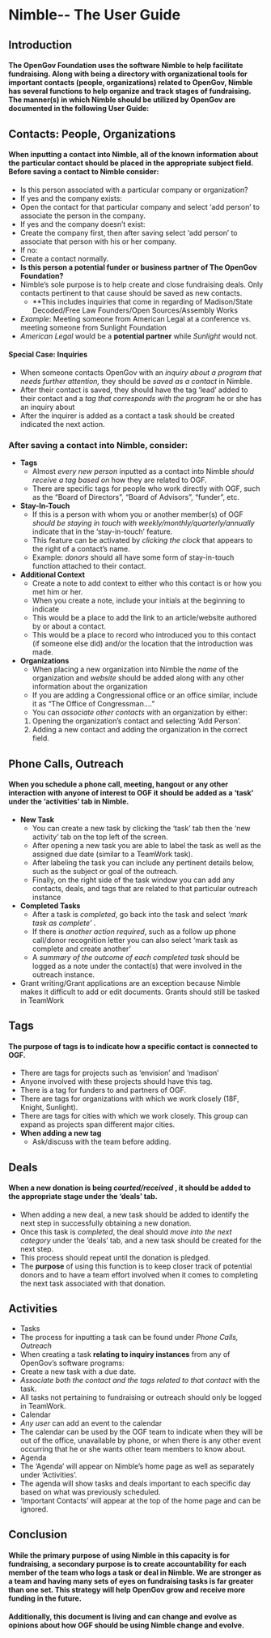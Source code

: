 # Nimble-- The User Guide

## Introduction
#### The OpenGov Foundation uses the software Nimble to help facilitate fundraising. Along with being a directory with organizational tools for important contacts (people, organizations) related to OpenGov, Nimble has several functions to help organize and track stages of fundraising. The manner(s) in which Nimble should be utilized by OpenGov are documented in the following User Guide:

## Contacts: People, Organizations
#### When inputting a contact into Nimble, all of the known information about the particular contact should be placed in the appropriate subject field. Before saving a contact to Nimble consider:
 * Is this person associated with a particular company or organization?
  * If yes and the company exists:
   * Open the contact for that particular company and select ‘add person’ to associate the person in the company.
  * If yes and the company doesn’t exist:
   * Create the company first, then after saving select ‘add person’ to associate that person with his or her company.
  * If no:
   * Create a contact normally.
 * **Is this person a potential funder or business partner of The OpenGov Foundation?**
  * Nimble’s sole purpose is to help create and close fundraising deals. Only contacts pertinent to that cause should be saved as new contacts.
    * **This includes inquiries that come in regarding of Madison/State Decoded/Free Law Founders/Open Sources/Assembly Works
  * *Example*: Meeting someone from American Legal at a conference vs. meeting someone from Sunlight Foundation
   * *American Legal* would be a **potential partner** while *Sunlight* would not.

#### Special Case: Inquiries
  * When someone contacts OpenGov with an *inquiry about a program that needs further attention,* they should be *saved as a contact* in Nimble.
  * After their contact is saved, they should have the tag ‘lead’ added to their contact and a *tag that corresponds with the program* he or she has an inquiry about
  * After the inquirer is added as a contact a task should be created indicated the next action.
 
### After saving a contact into Nimble, consider:
* **Tags** 
  * Almost *every new person* inputted as a contact into Nimble *should receive a tag based on* how they are related to OGF.
  * There are specific tags for people who work directly with OGF, such as the “Board of Directors”, “Board of Advisors”, “funder”, etc.
* **Stay-In-Touch**   
  * If this is a person with whom you or another member(s) of OGF *should be staying in touch with weekly/monthly/quarterly/annually* indicate that in the ‘stay-in-touch’ feature.
  * This feature can be activated by *clicking the clock* that appears to the right of a contact’s name.
  * Example: *donors* should all have some form of stay-in-touch function attached to their contact.
* **Additional Context**   
  * Create a note to add context to either who this contact is or how you met him or her.
  * When you create a note, include your initials at the beginning to indicate 
  * This would be a place to add the link to an article/website authored by or about a contact.
  * This would be a place to record who introduced you to this contact (if someone else did) and/or the location that the introduction was made.
* **Organizations**
  * When placing a new organization into Nimble the *name* of the organization and *website* should be added along with any other information about the organization
   * If you are adding a Congressional office or an office similar, include it as “The Office of Congressman….”
  * You can *associate other contacts* with an organization by either:
   1. Opening the organization’s contact and selecting ‘Add Person’.
   2. Adding a new contact and adding the organization in the correct field.
 
## Phone Calls, Outreach
#### When you schedule a phone call, meeting, hangout or any other interaction with anyone of interest to OGF it should be added as a ‘task’ under the ‘activities’ tab in Nimble. 
* **New Task**
  * You can create a new task by clicking the ‘task’ tab then the ‘new activity’ tab on the top left of the screen.
  * After opening a new task you are able to label the task as well as the assigned due date (similar to a TeamWork task).
  * After labeling the task you can include any pertinent details below, such as the subject or goal of the outreach.
  * Finally, on the right side of the task window you can add any contacts, deals, and tags that are related to that particular outreach instance
* **Completed Tasks**
  * After a task is *completed*, go back into the task and select *‘mark task as complete’* .
   * If there is *another action required*, such as a follow up phone call/donor recognition letter you can also select ‘mark task as complete and create another’
  * A *summary of the outcome of each completed task* should be logged as a note under the contact(s) that were involved in the outreach instance.
 * Grant writing/Grant applications are an exception because Nimble makes it difficult to add or edit documents. Grants should still be tasked in TeamWork
## Tags
#### The purpose of tags is to indicate how a specific contact is connected to OGF.
 * There are tags for projects such as ‘envision’ and ‘madison’
  * Anyone involved with these projects should have this tag.
 * There is a tag for funders to and partners of OGF.
 * There are tags for organizations with which we work closely (18F, Knight, Sunlight).
 * There are tags for cities with which we work closely. This group can expand as projects span different major cities.
* **When adding a new tag**
  * Ask/discuss with the team before adding.
 
## Deals

#### When a new donation is being *courted/received* , it should be added to the appropriate stage under the ‘deals’ tab.
* When adding a new deal, a new task should be added to identify the next step in successfully obtaining a new donation.
* Once this task is *completed*, the deal should *move into the next category* under the ‘deals’ tab, and a new task should be created for the next step.
* This process should repeat until the donation is pledged.
* The **purpose** of using this function is to keep closer track of potential donors and to have a team effort involved when it comes to completing the next task associated with that donation.
## Activities 
* Tasks
 * The process for inputting a task can be found under *Phone Calls, Outreach*
 * When creating a task **relating to inquiry instances** from any of OpenGov’s software programs:
  * Create a new task with a due date.
  * *Associate both the contact and the tags related to that contact* with the task.
 * All tasks not pertaining to fundraising or outreach should only be logged in TeamWork.
* Calendar
 * *Any user* can add an event to the calendar
 * The calendar can be used by the OGF team to indicate when they will be out of the office, unavailable by phone, or when there is any other event occurring that he or she wants other team members to know about.
* Agenda
 * The ‘Agenda’ will appear on Nimble’s home page as well as separately under ‘Activities’.
  * The agenda will show tasks and deals important to each specific day based on what was previously scheduled. 
 * ‘Important Contacts’ will appear at the top of the home page and can be ignored.
 
## Conclusion
#### While the primary purpose of using Nimble in this capacity is for fundraising, a secondary purpose is to create accountability for each member of the team who logs a task or deal in Nimble. We are stronger as a team and having many sets of eyes on fundraising tasks is far greater than one set. This strategy will help OpenGov grow and receive more funding in the future.
#### Additionally, this document is living and can change and evolve as opinions about how OGF should be using Nimble change and evolve. 

